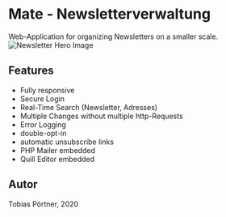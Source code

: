 # Mate - Newsletterverwaltung

Web-Application for organizing Newsletters on a smaller scale.
![Newsletter Hero Image](https://tobiaspoertner.com/img/newsletterpreview.jpg)

## Features

- Fully responsive
- Secure Login
- Real-Time Search (Newsletter, Adresses)
- Multiple Changes without multiple http-Requests
- Error Logging
- double-opt-in
- automatic unsubscribe links
- PHP Mailer embedded
- Quill Editor embedded

## Autor

Tobias Pörtner, 2020
